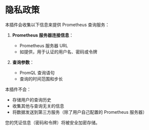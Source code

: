 # 隐私政策

本插件会收集以下信息来提供 Prometheus 查询服务：

1. **Prometheus 服务器连接信息**：

   - Prometheus 服务器 URL
   - 如提供，用于认证的用户名、密码或令牌

2. **查询参数**：
   - PromQL 查询语句
   - 查询的时间范围和步长

本插件不会：

- 存储用户的查询历史
- 收集其他与查询无关的信息
- 将数据发送到第三方服务（除了用户自己配置的 Prometheus 服务器）

您的凭证信息（密码和令牌）将被安全加密存储。
